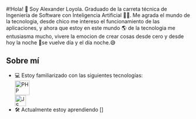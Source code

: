 #!Hola! 👋 Soy Alexander Loyola.
Graduado de la carreta técnica de Ingeniería de Software con Inteligencia Artificial 🧑‍💻.
Me agrada el mundo de la tecnologia, desde chico me intereso el funcionamiento de las
aplicaciones, y ahora que estoy en este mundo 🌎 de la tecnologia me entusiasma mucho, 
vivere la emocion de crear cosas desde cero y desde hoy la noche 🌃se vuelve día y el día noche.😅

## Sobre mí
+ 💻 Estoy familiarizado con las siguientes tecnologías:
      <div align="start"> <img src="https://cdn.icon-icons.com/icons2/2107/PNG/512/file_type_php_icon_130266.png" alt="PHP" width="40"/></div>
      <div align="start"> <img src="https://cdn.icon-icons.com/icons2/2108/PNG/512/javascript_icon_130900.png" alt="JS" width="30"/></div>
+ 🛠️ Actualmente estoy aprendiendo []





<!---
Mialoyto/Mialoyto is a ✨ special ✨ repository because its `README.md` (this file) appears on your GitHub profile.
You can click the Preview link to take a look at your changes.
--->
